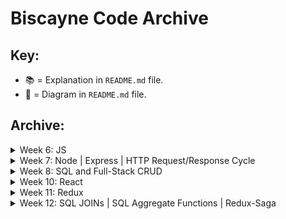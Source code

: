# Biscayne Code Archive

## Key:

* 📚 = Explanation in `README.md` file.
* 🎨 = Diagram in `README.md` file.

## Archive:

<details>
  <summary>Week 6: JS</summary>

  ##### Monday - 03/25:
  * [Values and Expressions](https://github.com/PrimeAcademy/biscayne_values_and_expressions) 📚
  * [Writing Code to Solve a Problem](https://github.com/PrimeAcademy/biscayne_solving_a_problem) 📚

  ##### Tuesday  - 03/26:
  * [Object Bonus Calculator Solve](https://github.com/PrimeAcademy/biscayne_bonus_calculator_solve) 🎨

  ##### Wednesday - 03/27:
  * [Troubleshooting/Debugging](https://github.com/PrimeAcademy/biscayne_troubleshooting) 📚

  ##### Thursday - 03/28:
  * [Event-Driven Programming](https://github.com/PrimeAcademy/biscayne_event-driven-programming-starter)
  * [Event Management](https://github.com/PrimeAcademy/biscayne_event-management-starter)

  ##### Friday - 03/29:
  * [DOM Manipulation Review](https://github.com/PrimeAcademy/biscayne_dom_manipulation_review) 📚
  * [Making a To-Do List App](https://github.com/PrimeAcademy/biscayne_our_first_web_app) 📚

</details>


<details>
  <summary>Week 7: Node | Express | HTTP Request/Response Cycle</summary>

  ##### Monday - 04/01:
  * [Weekend Salary Calculator Solve](https://github.com/PrimeAcademy/biscayne_weekend_salary_calculator_live_solve) 📚 + 🎨
  * [Weekend Salary Calculator Solve + Currency Formatting](https://github.com/PrimeAcademy/biscayne_salary_calculator_w_number_formatting)
  * [Event -> State -> Render](https://github.com/PrimeAcademy/biscayne_event_state_render)

  ##### Tuesday - 04/02:
  * [Fungus Fighter Partial Solve](https://github.com/PrimeAcademy/biscayne_fungus_fighter_partially_solved)
  * [Hello Node](https://github.com/PrimeAcademy/biscayne_hello_node)
  * [Big Money Modules Solution](https://github.com/PrimeAcademy/biscayne_big_money_modules)
  * [Our First Server](https://github.com/PrimeAcademy/biscayne_our_first_server)

  ##### Wednesday - 04/03:
  * [Client/Server with GET Route](https://github.com/PrimeAcademy/biscayne_server_with_GET)
  * [Client/Server with GET and POST Routes](https://github.com/PrimeAcademy/biscayne_server_with_GET_and_POST)

  ##### Friday - 04/05:
  * [GET/POST Review and Diagramming](https://github.com/PrimeAcademy/biscayne_get_post_review)

</details>


<details>
  <summary>Week 8: SQL and Full-Stack CRUD</summary>

  ##### Monday - 04/08:
  * [Server-Side Calculator Solve](https://github.com/PrimeAcademy/biscayne_server_calculator_solve)
  * [Express Router Files](https://github.com/PrimeAcademy/biscayne_express_router_files)

  ##### Tuesday - 04/09:
  * [SQL Intro](https://github.com/PrimeAcademy/biscayne_sql_intro) 📚
  * [Full-Stack GET](https://github.com/PrimeAcademy/biscayne_pg_intro)

  ##### Wednesday - 04/10:
  * [Full-Stack GET/POST](https://github.com/PrimeAcademy/biscayne_pg_GET_POST) 🎨
  * [Full-Stack GET/POST/DELETE](https://github.com/PrimeAcademy/biscayne_GET_POST_DELETE)

  ##### Thursday 04/11:
  * [Full-Stack GET/POST/DELETE/PUT](https://github.com/PrimeAcademy/biscayne_pg_put)

</details>

<details>
  <summary>Week 10: React</summary>

  ##### Monday - 04/22:
  * [Hello React](https://github.com/matthew-black/biscayne_hello_react) 📚🎨
  * [React State](https://github.com/PrimeAcademy/biscayne_react_state)
  * [Clicker Component](https://github.com/PrimeAcademy/biscayne_clicker_component)


  ##### Tuesday - 04/23:
  * [React Inputs](https://github.com/PrimeAcademy/biscayne-react-inputs) 📚
  * [Track Runner Solution](https://github.com/PrimeAcademy/biscayne_track_runner_solve)
  * [Full-Stack React: GET](https://github.com/PrimeAcademy/biscayne_full_stack_react)
  * [Full-Stack React: GET and POST](https://github.com/PrimeAcademy/biscayne_full_stack_react_get_and_post)

  ##### Wednesday - 04/24:
  * [Famous People Solution](https://github.com/PrimeAcademy/biscayne_famous_people)
  * [Modular Full-Stack React](https://github.com/PrimeAcademy/biscayne_modular_full_stack_react)
  
  ##### Thursday - 04/25:
  * [Pull Request Review](https://github.com/PrimeAcademy/biscayne-pr-review)


  ##### Friday - 04/26:
  * [React Conditional Rendering](https://github.com/PrimeAcademy/biscayne_react_conditional_redering)

</details>


<details>
  <summary>Week 11: Redux</summary>

  ##### Monday - 04/29:
  * [React App/List/Item Pattern Review](https://github.com/matthew-black/app_list_item_pattern) 📚🎨
  * [React Router](https://github.com/PrimeAcademy/biscayne_react_router)


  ##### Tuesday - 04/30:
  * [Redux Intro](https://github.com/PrimeAcademy/biscayne_redux_intro) 📚
  * [Redux Airport Solution](https://github.com/PrimeAcademy/biscayne_redux_airport)

  ##### Wednesday - 05/01:
  * [Redux Pitchers Partial Solution](https://github.com/PrimeAcademy/biscayne_redux_pitchers_partial_solve)
  * [Full-Stack Redux](https://github.com/PrimeAcademy/biscayne_full_stack_redux) 📚🎨
  * [Redux Shopping Cart Solution](https://github.com/PrimeAcademy/biscayne_redux_shopping_cart)

</details>


<details>
  <summary>Week 12: SQL JOINs | SQL Aggregate Functions | Redux-Saga</summary>

  ##### Monday - 05/06:
  * [Straightforward Redux Feedback Loop Solution](https://github.com/PrimeAcademy/biscayne_redux_feedback_loop)
  * [Abstract Redux Feedback Loop Solution](https://github.com/PrimeAcademy/biscayne_redux_feedback_loop/tree/abstract-feedback-steps)
  
  * <details>
      <summary>One-to-Many Joins</summary>
      
      ```sql
      DROP TABLE IF EXISTS "things";
      DROP TABLE IF EXISTS "people";


      CREATE TABLE "people" (
        "id" SERIAL PRIMARY KEY,
        "name" VARCHAR(500)
      );

      INSERT INTO "people"
        ("name")
        VALUES
        ('Matt'),
        ('Alf'),
        ('Miss Piggy');

      CREATE TABLE "things" (
        "id" SERIAL PRIMARY KEY,
        "thing" VARCHAR(500) NOT NULL,
        "person_id" INT REFERENCES "people"
      );

      INSERT INTO "things"
        ("thing", "person_id")
        VALUES
        ('Violin', 2),
        ('Ball', NULL),
        ('Sock', 2),
        ('Rock', 1),
        ('Frog', 2);
        
        
      -- Query that joings the people and things tables
      -- together:
      -- Select everything from the people table,
      -- then join the things table into that dataset
      -- by matching rows from each table ON the
      -- people.id and things.person_id values:
      SELECT * FROM "people"
        INNER JOIN "things" -- INNER: Where things match.
          ON "people"."id" = "things"."person_id";
        
      -- Query that selects all of Alf's things:
      SELECT * FROM "people"
        INNER JOIN "things" -- INNER: Where things match.
          ON "people"."id" = "things"."person_id"
        WHERE "person_id" = 2;

      -- If we need both id column's values in JS-land, we'll
      -- need to alias them so they don't overlap each other:
      SELECT
        "people"."id" AS "person_id", -- ALIASING!
        "people"."name" AS "person_name",
        "things"."id" AS "thing_id",
        "things"."thing"	
      FROM "people"
        INNER JOIN "things"
          ON "people"."id" = "things"."person_id";
        
      -- SELECT all the people, do not discard any people! Show
      -- us what things they have:
      SELECT * FROM "people"
        LEFT JOIN "things"
          ON "people"."id" = "things"."person_id";
          
      -- If we don't care about the data, we just want to know
      -- how many rows our query selects:
      -- "How many things does Alf have?"
      SELECT COUNT(*) FROM "people"
        INNER JOIN "things"
          ON "people"."id" = "things"."person_id"
          WHERE "people"."id" = 2;

      ```

    </details>

  * <details>
      <summary>Many-to-Many JOINs</summary>

      ```sql
      DROP TABLE IF EXISTS "users_hobbies";
      DROP TABLE IF EXISTS "users";
      DROP TABLE IF EXISTS "hobbies";


      CREATE TABLE "users" (
        "id" SERIAL PRIMARY KEY,
        "username" VARCHAR(500)
      );

      CREATE TABLE "hobbies" (
        "id" SERIAL PRIMARY KEY,
        "name" VARCHAR(500)
      );

      CREATE TABLE "users_hobbies" (
        "id" SERIAL PRIMARY KEY,
        "user_id" INT REFERENCES "users",
        "hobby_id" INT REFERENCES "hobbies",
        "skill_level" INT
      );

      INSERT INTO "users"
        ("username")
        VALUES
        ('matt'),
        ('alf_88'),
        ('miss_PIGGY');

      INSERT INTO "hobbies"
        ("name")
        VALUES
        ('Climbing'),
        ('JavaScripting'),
        ('Baking'),
        ('Knitting'),
        ('Napping');
        
      INSERT INTO "users_hobbies"
        ("user_id", "hobby_id", "skill_level")
        VALUES
        (1, 3, 5), -- 'matt' >--< 'Baking'
        (2, 3, 8), -- 'alf_88' >--< 'Baking'
        (1, 1, 3), -- 'matt' >--< 'Climbing'
        (3, 5, 8), -- 'miss_PIGGY' >--< 'Napping'
        (2, 2, 10); -- 'alf_88' >--< 'JavaScripting'
        
      SELECT * FROM "users"
        JOIN "users_hobbies"
          ON "users"."id" = "users_hobbies"."user_id"
        JOIN "hobbies"
          ON "users_hobbies"."hobby_id" = "hobbies"."id";
          
      -- What hobby is 'matt' best at? We only care about:
      -- user's id, user's name, hobby's id, hobby's name, and skill_level
      SELECT
        "users"."id" AS "user_id",
        "users"."username",
        "hobbies"."id" AS "hobby_id",
        "hobbies"."name",
        "users_hobbies"."skill_level"
      FROM "users"
        JOIN "users_hobbies"
          ON "users"."id" = "users_hobbies"."user_id"
        JOIN "hobbies"
          ON "users_hobbies"."hobby_id" = "hobbies"."id"
        WHERE "users"."id" = 1
        ORDER BY "users_hobbies"."skill_level" DESC
        LIMIT 1;

      -- dbRes.rows would be:
      -- [
      --   {
      --     user_id: 1,
      --     username: 'matt',
      --     hobby_id: 3,
      --     name: 'Baking',
      --     skill_level: 5
      --   }
      -- ]
      ```

    </details>

  * [SQL Relationships Diagram](https://excalidraw.com/#json=_9cyqGGjQgETTCQZGPhpB,Fo1C6gw9mggjC0BsoUdcEA)

  ##### Tuesday - 05/07:
  * [Giphy API Example](https://github.com/PrimeAcademy/biscayne_giphy_api)

  ##### Wednesday - 05/08:
  * [Redux-Saga](https://github.com/PrimeAcademy/biscayne-redux-saga)

</details>